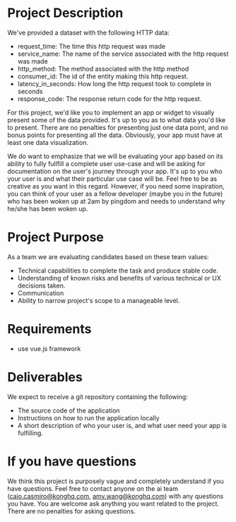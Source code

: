# Project Description

We've provided a dataset with the following HTTP data:
* request_time: The time this http request was made
* service_name: The name of the service associated with the http request was made
* http_method: The method associated with the http method
* consumer_id: The id of the entity making this http request.
* latency_in_seconds: How long the http request took to complete in seconds
* response_code: The response return code for the http request.

For this project, we'd like you to implement an app or widget to visually present some of the data provided.  It's up to you as to what data you'd like to present.  There are no penalties for presenting just one data point, and no bonus points for presenting all the data.  Obviously, your app must have at least one data visualization. 

We do want to emphasize that we will be evaluating your app based on its ability to fully fullfill a complete user use-case and will be asking for documentation on the user's journey through your app.  It's up to you who your user is and what their particular use case will be.  Feel free to be as creative as you want in this regard.  However, if you need some inspiration, you can think of your user as a fellow developer (maybe you in the future) who has been woken up at 2am by pingdom and needs to understand why he/she has been woken up.

# Project Purpose

As a team we are evaluating candidates based on these team values:
* Technical capabilities to complete the task and produce stable code.
* Understanding of known risks and benefits of various technical or UX decisions taken.
* Communication
* Ability to narrow project's scope to a manageable level.

# Requirements

- use vue.js framework

# Deliverables

We expect to receive a git repository containing the following:

* The source code of the application
* Instructions on how to run the application locally
* A short description of who your user is, and what user need your app is fulfilling.

# If you have questions
We think this project is purposely vague and completely understand if you have questions.  Feel free to contact anyone on the ai team (caio.casmiro@konghq.com, amy.wang@konghq.com) with any questions you have.  You are welcome ask anything you want related to the project. There are no penalties for asking questions.


